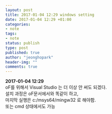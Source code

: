 ```yaml
---
layout: post
title: 2017-01-04 12:29 windows setting
date: 2017-01-04 12:29 +01:00
categories:
- note
tags:
- note
status: publish
type: post
published: true
author: "jeonghopark"
header-img: ""
comments: true
---
```

**2017-01-04 12:29**        
oF를 위해서 Visual Studio 는 더 이상 안 써도 되겠다.          
설치 과정은 oF문서에서와 똑같이 하고,          
마지막 실행은 c:/msys64/mingw32 로 해야함.        
또는 cmd 상태에서도 가능         
